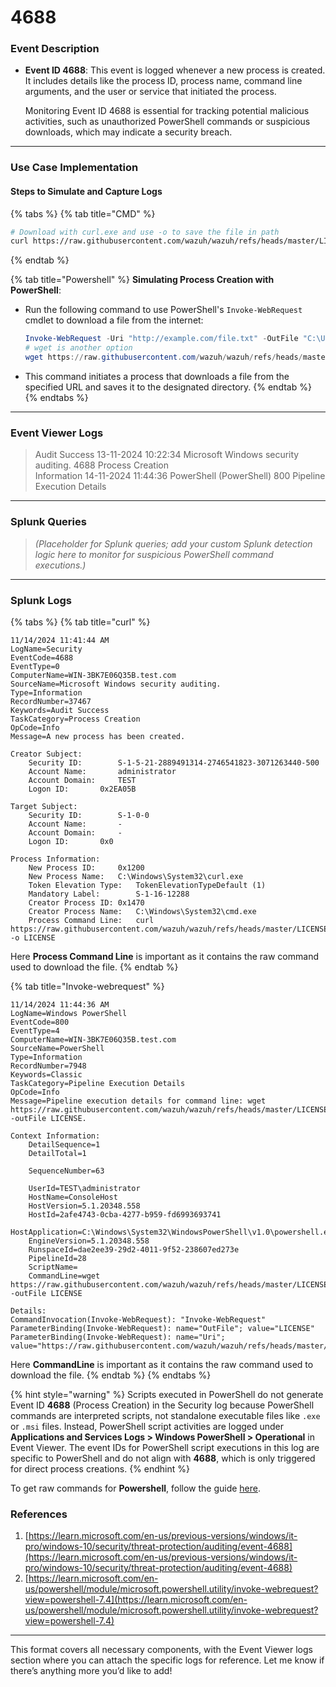 # 4688

### Event Description

*   **Event ID 4688**: This event is logged whenever a new process is created. It includes details like the process ID, process name, command line arguments, and the user or service that initiated the process.

    Monitoring Event ID 4688 is essential for tracking potential malicious activities, such as unauthorized PowerShell commands or suspicious downloads, which may indicate a security breach.

***

### Use Case Implementation

#### Steps to Simulate and Capture Logs

{% tabs %}
{% tab title="CMD" %}
```bash
# Download with curl.exe and use -o to save the file in path
curl https://raw.githubusercontent.com/wazuh/wazuh/refs/heads/master/LICENSE -o LICENSE
```
{% endtab %}

{% tab title="Powershell" %}
**Simulating Process Creation with PowerShell**:

*   Run the following command to use PowerShell's `Invoke-WebRequest` cmdlet to download a file from the internet:

    ```powershell
    Invoke-WebRequest -Uri "http://example.com/file.txt" -OutFile "C:\Users\Public\Downloads\file.txt"
    # wget is another option
    wget https://raw.githubusercontent.com/wazuh/wazuh/refs/heads/master/LICENSE -outFile LICENSE
    ```
* This command initiates a process that downloads a file from the specified URL and saves it to the designated directory.
{% endtab %}
{% endtabs %}

***

### Event Viewer Logs

> Audit Success 13-11-2024 10:22:34 Microsoft Windows security auditing. 4688 Process Creation\
> Information 14-11-2024 11:44:36 PowerShell (PowerShell) 800 Pipeline Execution Details

***

### Splunk Queries

> _(Placeholder for Splunk queries; add your custom Splunk detection logic here to monitor for suspicious PowerShell command executions.)_

***

### Splunk Logs

{% tabs %}
{% tab title="curl" %}
```
11/14/2024 11:41:44 AM
LogName=Security
EventCode=4688
EventType=0
ComputerName=WIN-3BK7E06Q35B.test.com
SourceName=Microsoft Windows security auditing.
Type=Information
RecordNumber=37467
Keywords=Audit Success
TaskCategory=Process Creation
OpCode=Info
Message=A new process has been created.

Creator Subject:
	Security ID:		S-1-5-21-2889491314-2746541823-3071263440-500
	Account Name:		administrator
	Account Domain:		TEST
	Logon ID:		0x2EA05B

Target Subject:
	Security ID:		S-1-0-0
	Account Name:		-
	Account Domain:		-
	Logon ID:		0x0

Process Information:
	New Process ID:		0x1200
	New Process Name:	C:\Windows\System32\curl.exe
	Token Elevation Type:	TokenElevationTypeDefault (1)
	Mandatory Label:		S-1-16-12288
	Creator Process ID:	0x1470
	Creator Process Name:	C:\Windows\System32\cmd.exe
	Process Command Line:	curl  https://raw.githubusercontent.com/wazuh/wazuh/refs/heads/master/LICENSE -o LICENSE
```

Here **Process Command Line** is important as it contains the raw command used to download the file.
{% endtab %}

{% tab title="Invoke-webrequest" %}
```
11/14/2024 11:44:36 AM
LogName=Windows PowerShell
EventCode=800
EventType=4
ComputerName=WIN-3BK7E06Q35B.test.com
SourceName=PowerShell
Type=Information
RecordNumber=7948
Keywords=Classic
TaskCategory=Pipeline Execution Details
OpCode=Info
Message=Pipeline execution details for command line: wget https://raw.githubusercontent.com/wazuh/wazuh/refs/heads/master/LICENSE  -outFile LICENSE. 

Context Information: 
	DetailSequence=1
	DetailTotal=1

	SequenceNumber=63

	UserId=TEST\administrator
	HostName=ConsoleHost
	HostVersion=5.1.20348.558
	HostId=2afe4743-0cba-4277-b959-fd6993693741
	HostApplication=C:\Windows\System32\WindowsPowerShell\v1.0\powershell.exe
	EngineVersion=5.1.20348.558
	RunspaceId=dae2ee39-29d2-4011-9f52-238607ed273e
	PipelineId=28
	ScriptName=
	CommandLine=wget https://raw.githubusercontent.com/wazuh/wazuh/refs/heads/master/LICENSE  -outFile LICENSE 

Details: 
CommandInvocation(Invoke-WebRequest): "Invoke-WebRequest"
ParameterBinding(Invoke-WebRequest): name="OutFile"; value="LICENSE"
ParameterBinding(Invoke-WebRequest): name="Uri"; value="https://raw.githubusercontent.com/wazuh/wazuh/refs/heads/master/LICENSE"
```

Here **CommandLine** is important as it contains the raw command used to download the file.&#x20;
{% endtab %}
{% endtabs %}

{% hint style="warning" %}
Scripts executed in PowerShell do not generate Event ID **4688** (Process Creation) in the Security log because PowerShell commands are interpreted scripts, not standalone executable files like `.exe` or `.msi` files. Instead, PowerShell script activities are logged under **Applications and Services Logs > Windows PowerShell > Operational** in Event Viewer. The event IDs for PowerShell script executions in this log are specific to PowerShell and do not align with **4688**, which is only triggered for direct process creations.
{% endhint %}

To get raw commands for **Powershell**, follow the guide [here](../../ad-setup/setup-powershell-logging.md).

### References

1. [https://learn.microsoft.com/en-us/previous-versions/windows/it-pro/windows-10/security/threat-protection/auditing/event-4688](https://learn.microsoft.com/en-us/previous-versions/windows/it-pro/windows-10/security/threat-protection/auditing/event-4688)
2. [https://learn.microsoft.com/en-us/powershell/module/microsoft.powershell.utility/invoke-webrequest?view=powershell-7.4](https://learn.microsoft.com/en-us/powershell/module/microsoft.powershell.utility/invoke-webrequest?view=powershell-7.4)

***

This format covers all necessary components, with the Event Viewer logs section where you can attach the specific logs for reference. Let me know if there’s anything more you’d like to add!
